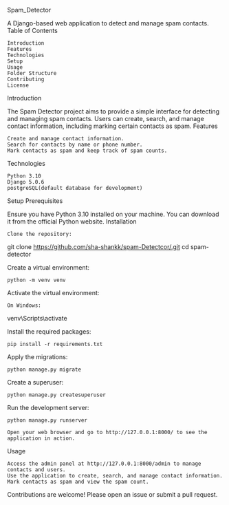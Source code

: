 Spam_Detector

A Django-based web application to detect and manage spam contacts.
Table of Contents

    Introduction
    Features
    Technologies
    Setup
    Usage
    Folder Structure
    Contributing
    License

Introduction

The Spam Detector project aims to provide a simple interface for detecting and managing spam contacts. Users can create, search, and manage contact information, including marking certain contacts as spam.
Features

    Create and manage contact information.
    Search for contacts by name or phone number.
    Mark contacts as spam and keep track of spam counts.

Technologies

    Python 3.10
    Django 5.0.6
    postgreSQL(default database for development)

Setup
Prerequisites

Ensure you have Python 3.10 installed on your machine. You can download it from the official Python website.
Installation

    Clone the repository:

git clone https://github.com/sha-shankk/spam-Detectcor/.git
cd spam-detector

Create a virtual environment:

    python -m venv venv

Activate the virtual environment:

    On Windows:
   venv\Scripts\activate

Install the required packages:

    pip install -r requirements.txt

Apply the migrations:

    python manage.py migrate

Create a superuser:

    python manage.py createsuperuser

Run the development server:

    python manage.py runserver

    Open your web browser and go to http://127.0.0.1:8000/ to see the application in action.

Usage

    Access the admin panel at http://127.0.0.1:8000/admin to manage contacts and users.
    Use the application to create, search, and manage contact information.
    Mark contacts as spam and view the spam count.



Contributions are welcome! Please open an issue or submit a pull request.
